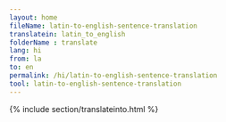 ```yaml
---
layout: home
fileName: latin-to-english-sentence-translation
translatein: latin_to_english
folderName : translate
lang: hi
from: la
to: en
permalink: /hi/latin-to-english-sentence-translation
tool: latin-to-english-sentence-translation
---
```

{% include section/translateinto.html %}